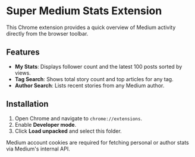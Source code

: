 # Super Medium Stats Extension

This Chrome extension provides a quick overview of Medium activity directly from the browser toolbar.

## Features

- **My Stats**: Displays follower count and the latest 100 posts sorted by views.
- **Tag Search**: Shows total story count and top articles for any tag.
- **Author Search**: Lists recent stories from any Medium author.

## Installation

1. Open Chrome and navigate to `chrome://extensions`.
2. Enable **Developer mode**.
3. Click **Load unpacked** and select this folder.

Medium account cookies are required for fetching personal or author stats via Medium's internal API.

